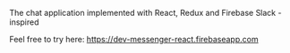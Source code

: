 The chat application implemented with React, Redux and Firebase
Slack - inspired

Feel free to try here: https://dev-messenger-react.firebaseapp.com
